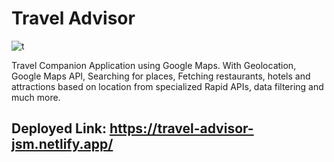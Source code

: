 # Travel Advisor

![t](https://user-images.githubusercontent.com/77536248/187067900-cecc0c3b-5350-430b-9fe8-ade9646b7115.png)

Travel Companion Application using Google Maps. With Geolocation, Google Maps API, Searching for places, Fetching restaurants, hotels and attractions based on location from specialized Rapid APIs, data filtering and much more.
## Deployed Link: https://travel-advisor-jsm.netlify.app/

